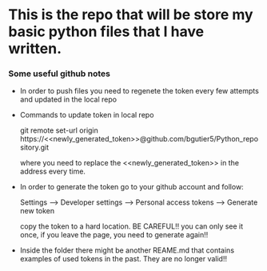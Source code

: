 # This is the repo that will be store my basic python files that I have written. 


### Some useful github notes ###
   * In order to push files you need to regenete the token every few attempts and updated in the local repo
   * Commands to update token in local repo

        git remote set-url origin https://<<newly_generated_token>>@github.com/bgutier5/Python_repository.git
     
     where you need to replace the <<newly_generated_token>> in the address every time. 
   * In order to generate the token go to your github account and follow:

        Settings --> Developer settings --> Personal access tokens --> Generate new token

     copy the token to a hard location. BE CAREFUL!! you can only see it once, if you leave the page, you need to generate again!!  
   * Inside the folder there might be another REAME.md that contains examples of used tokens in the past. They are no longer valid!!

